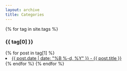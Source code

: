 ```yaml
---
layout: archive
title: Categories
---
```


<section class="categories">

{% for tag in site.tags %}
	<h3>{{ tag[0] }}</h3>
	{% for post in tag[1] %}
	<li><a href="{{ post.url }}"><span>{{ post.date | date: "%B %-d, %Y" }}</span> - {{ post.title }}</a></li>
	{% endfor %}
{% endfor %}

</section>